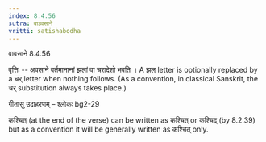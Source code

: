 ```yaml
---
index: 8.4.56
sutra: वाऽवसाने
vritti: satishabodha
---
```



 वावसाने 8.4.56 


वृत्तिः -- अवसाने वर्तमानानां झलां वा चरादेशो भवति । A झल् letter is optionally replaced by a चर् letter when nothing follows. (As a convention, in classical Sanskrit, the चर् substitution always takes place.) 


गीतासु उदाहरणम् – श्लोकः bg2-29 


कश्चित् (at the end of the verse) can be written as कश्चित् or कश्चिद् (by 8.2.39) but as a convention it will be generally written as कश्चित् only. 




